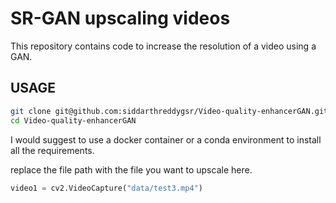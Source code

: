# SR-GAN upscaling videos

This repository contains code to increase the resolution of a video using a GAN.

## USAGE

```bash
git clone git@github.com:siddarthreddygsr/Video-quality-enhancerGAN.git
cd Video-quality-enhancerGAN
```

I would suggest to use a docker container or a conda environment to install all the requirements.

replace the file path with the file you want to upscale here.
```py 
video1 = cv2.VideoCapture("data/test3.mp4")
```
